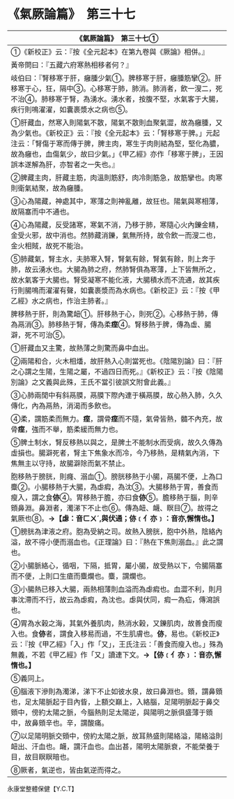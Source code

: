 # 《氣厥論篇》　第三十七

|**《氣厥論篇》　第三十七①**|
|---|
|①《新校正》云：『按《全元起本》在第九卷與《厥論》相併。』|
|黃帝問曰：『五藏六府寒熱相移者何？』|
|岐伯曰：『腎移寒于肝，癰腫少氣①。脾移寒于肝，癰腫筋攣②。肝移寒于心，狂，隔中③。心移寒于肺，肺消。肺消者，飲一溲二，死不治④。肺移寒于腎，為湧水。湧水者，按腹不堅，水氣客于大腸，疾行則鳴濯濯，如囊裹漿水之病也⑤。|
|①肝藏血，然寒入則陽氣不散，陽氣不散則血聚氣澀，故為癰腫，又為少氣也。《新校正》云：『按《全元起本》云：「腎移寒于脾。」元起注云：「腎傷于寒而傳于脾，脾主肉，寒生于肉則結為堅，堅化為膿，故為癰也，血傷氣少，故曰少氣。」《甲乙經》亦作「移寒于脾」，王因誤本遂解為肝，亦智者之一失也。』|
|②脾藏主肉，肝藏主筋，肉溫則筋舒，肉冷則筋急，故筋攣也。肉寒則衛氣結聚，故為癰腫。|
|③心為陽藏，神處其中，寒薄之則神亂離，故狂也。陽氣與寒相薄，故隔塞而中不通也。|
|④心為陽藏，反受諸寒，寒氣不消，乃移于肺，寒隨心火內鑠金精，金受火邪，故中消也。然肺藏消鑠，氣無所持，故令飲一而溲二也，金火相賊，故死不能治。|
|⑤肺藏氣，腎主水，夫肺寒入腎，腎氣有餘，腎氣有餘，則上奔于肺，故云湧水也。大腸為肺之府，然肺腎俱為寒薄，上下皆無所之，故水氣客于大腸也。腎受凝寒不能化液，大腸積水而不流通，故其疾行則腸鳴而濯濯有聲，如囊裹漿而為水病也。《新校正》云：『按《甲乙經》水之病也，作治主肺者。』|
|脾移熱于肝，則為驚衄①。肝移熱于心，則死②。心移熱于肺，傳為鬲消③。肺移熱于腎，傳為柔**痓**④。腎移熱于脾，傳為虛、腸澼，死不可治⑤。|
|①肝藏血又主驚，故熱薄之則驚而鼻中血出。|
|②兩陽和合，火木相燔，故肝熱入心則當死也。《陰陽別論》曰：『肝之心謂之生陽，生陽之屬，不過四日而死。』《新校正》云：『按《陰陽別論》之文義與此殊，王氏不當引彼誤文附會此義。』|
|③心肺兩閒中有斜鬲膜，鬲膜下際內連于橫鬲膜，故心熱入肺，久久傳化，內為鬲熱，消渴而多飲也。|
|④柔，謂筋柔而無力。**痓**，謂骨**痓**而不隨，氣骨皆熱，髓不內充，故骨**痓**，強而不舉，筋柔緩而無力也。|
|⑤脾土制水，腎反移熱以與之，是脾土不能制水而受病，故久久傳為虛損也。腸澼死者，腎主下焦象水而冷，今乃移熱，是精氣內消，下焦無主以守持，故腸澼除而氣不禁止。|
|胞移熱于膀胱，則癃、溺血①。膀胱移熱于小腸，鬲腸不便，上為口麋②。小腸移熱于大腸，為虙瘕，為沈③。大腸移熱于胃，善食而瘦入，謂之食**㑊**④。胃移熱于膽，亦曰食**㑊**⑤。膽移熱于腦，則辛頞鼻淵。鼻淵者，濁涕下不止也⑥。傳為衄、衊、瞑目⑦。故得之氣厥也⑧。**→【虙：音ㄈㄨˊ,與伏通；㑊﹝亻亦﹞：音亦,懈惰也。】**|
|①膀胱為津液之府。胞為受納之司。故熱入膀胱，胞中外熱，陰絡內溢，故不得小便而溺血也。《正理論》曰：『熱在下焦則溺血。』此之謂也。|
|②小腸脈絡心，循咽，下隔，抵胃，屬小腸，故受熱以下，令腸隔塞而不便，上則口生瘡而麋爛也。麋，謂爛也。|
|③小腸熱已移入大腸，兩熱相薄則血溢而為虙瘕也。血澀不利，則月事沈滯而不行，故云為虙瘕，為沈也。虙與伏同，瘕一為疝，傳瀉誤也。|
|④胃為水榖之海，其氣外養肌肉，熱消水榖，又鑠肌肉，故善食而瘦入也。食**㑊**者，謂食入移易而過，不生肌膚也。**㑊**，易也。《新校正》云：『按《甲乙經》「入」作「又」，王氏注云：「善食而瘦入也。」殊為無義，不若《甲乙經》作「又」讀連下文。**→【㑊﹝亻亦﹞：音亦,懈惰也。】**|
|⑤義同上。|
|⑥腦液下滲則為濁涕，涕下不止如彼水泉，故曰鼻淵也。頞，謂鼻頞也，足太陽脈起于目內眥，上額交巔上，入絡腦，足陽明脈起于鼻交頞中，傍約太陽之脈，今腦熱則足太陽逆，與陽明之脈俱盛薄于頞中，故鼻頞辛也。辛，謂酸痛。|
|⑦以足陽明脈交頞中，傍約太陽之脈，故耳熱盛則陽絡溢，陽絡溢則衄出、汗血也。衊，謂汗血也。血出甚，陽明太陽脈衰，不能榮養于目，故目瞑瞑暗也。|
|⑧厥者，氣逆也，皆由氣逆而得之。|


永康堂整體保健【Y.C.T】


